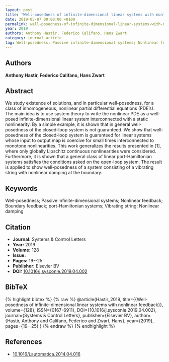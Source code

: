 ```yaml
---
layout: post
title: "Well-posedness of infinite-dimensional linear systems with nonlinear feedback"
date: 2019-05-07 00:00:00 +0100
permalink: well-posedness-of-infinite-dimensional-linear-systems-with-nonlinear-feedback
year: 2019
authors: Anthony Hastir, Federico Califano, Hans Zwart
category: journal-article
tag: Well-posedness; Passive infinite-dimensional systems; Nonlinear feedback; Boundary feedback; port-Hamiltonian systems; Vibrating string; Nonlinear damping
---
```

 
## Authors
**Anthony Hastir, Federico Califano, Hans Zwart**
 
## Abstract
We study existence of solutions, and in particular well-posedness, for a class of inhomogeneous, nonlinear partial differential equations (PDE’s). The main idea is to use system theory to write the nonlinear PDE as a well-posed infinite-dimensional linear system interconnected with a static nonlinearity. By a simple example, it is shown that in general well-posedness of the closed-loop system is not guaranteed. We show that well-posedness of the closed-loop system is guaranteed for linear systems whose input to output map is coercive for small times interconnected to monotone nonlinearities. This work generalizes the results presented in [1], where only globally Lipschitz continuous nonlinearities were considered. Furthermore, it is shown that a general class of linear port-Hamiltonian systems satisfies the conditions asked on the open-loop system. The result is applied to show well-posedness of a system consisting of a vibrating string with nonlinear damping at the boundary.
 
## Keywords
Well-posedness; Passive infinite-dimensional systems; Nonlinear feedback; Boundary feedback; port-Hamiltonian systems; Vibrating string; Nonlinear damping
 
## Citation
- **Journal:** Systems &amp; Control Letters
- **Year:** 2019
- **Volume:** 128
- **Issue:** 
- **Pages:** 19--25
- **Publisher:** Elsevier BV
- **DOI:** [10.1016/j.sysconle.2019.04.002](https://doi.org/10.1016/j.sysconle.2019.04.002)
 
## BibTeX
{% highlight bibtex %}
{% raw %}
@article{Hastir_2019,
  title={{Well-posedness of infinite-dimensional linear systems with nonlinear feedback}},
  volume={128},
  ISSN={0167-6911},
  DOI={10.1016/j.sysconle.2019.04.002},
  journal={Systems &amp; Control Letters},
  publisher={Elsevier BV},
  author={Hastir, Anthony and Califano, Federico and Zwart, Hans},
  year={2019},
  pages={19--25}
}
{% endraw %}
{% endhighlight %}
 
## References
- [10.1016/j.automatica.2014.04.016](https://doi.org/10.1016/j.automatica.2014.04.016)

